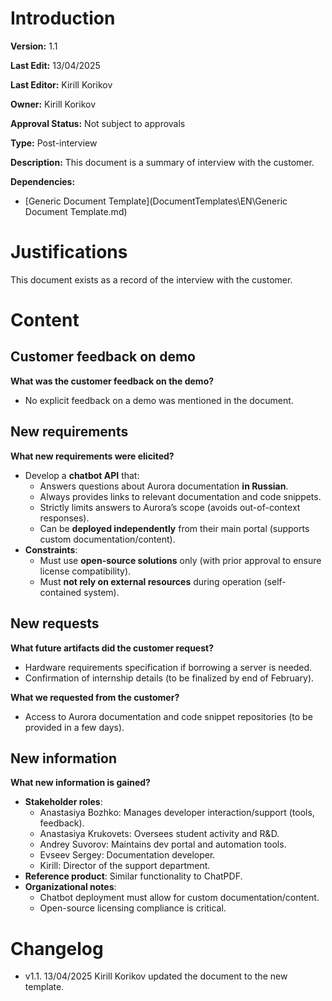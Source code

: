 # Introduction

**Version:** 1.1

**Last Edit:** 13/04/2025

**Last Editor:** Kirill Korikov

**Owner:** Kirill Korikov

**Approval Status:** Not subject to approvals

**Type:** Post-interview

**Description:** This document is a summary of interview with the customer.

**Dependencies:**
 - [Generic Document Template](DocumentTemplates\EN\Generic Document Template.md)

# Justifications
This document exists as a record of the interview with the customer.

# Content

## Customer feedback on demo  
**What was the customer feedback on the demo?**  
- No explicit feedback on a demo was mentioned in the document.  

## New requirements  
**What new requirements were elicited?**  
- Develop a **chatbot API** that:  
  - Answers questions about Aurora documentation **in Russian**.  
  - Always provides links to relevant documentation and code snippets.  
  - Strictly limits answers to Aurora’s scope (avoids out-of-context responses).  
  - Can be **deployed independently** from their main portal (supports custom documentation/content).  
- **Constraints**:  
  - Must use **open-source solutions** only (with prior approval to ensure license compatibility).  
  - Must **not rely on external resources** during operation (self-contained system).  

## New requests  
**What future artifacts did the customer request?**  
- Hardware requirements specification if borrowing a server is needed.  
- Confirmation of internship details (to be finalized by end of February).  

**What we requested from the customer?**  
- Access to Aurora documentation and code snippet repositories (to be provided in a few days).  

## New information  
**What new information is gained?**  
- **Stakeholder roles**:  
  - Anastasiya Bozhko: Manages developer interaction/support (tools, feedback).  
  - Anastasiya Krukovets: Oversees student activity and R&D.  
  - Andrey Suvorov: Maintains dev portal and automation tools.  
  - Evseev Sergey: Documentation developer.  
  - Kirill: Director of the support department.  
- **Reference product**: Similar functionality to ChatPDF.  
- **Organizational notes**:  
  - Chatbot deployment must allow for custom documentation/content.  
  - Open-source licensing compliance is critical.  

# Changelog
- v1.1. 13/04/2025 Kirill Korikov updated the document to the new template.